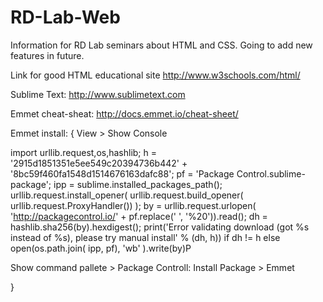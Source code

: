 # RD-Lab-Web
Information for RD Lab seminars about HTML and CSS. Going to add new features in future.

Link for good HTML educational site http://www.w3schools.com/html/

Sublime Text: http://www.sublimetext.com

Emmet cheat-sheat: http://docs.emmet.io/cheat-sheet/

Emmet install: 
{
View > Show Console

import urllib.request,os,hashlib; h = '2915d1851351e5ee549c20394736b442' + '8bc59f460fa1548d1514676163dafc88'; pf = 'Package Control.sublime-package'; ipp = sublime.installed_packages_path(); urllib.request.install_opener( urllib.request.build_opener( urllib.request.ProxyHandler()) ); by = urllib.request.urlopen( 'http://packagecontrol.io/' + pf.replace(' ', '%20')).read(); dh = hashlib.sha256(by).hexdigest(); print('Error validating download (got %s instead of %s), please try manual install' % (dh, h)) if dh != h else open(os.path.join( ipp, pf), 'wb' ).write(by)P

Show command pallete > Package Controll: Install Package > Emmet

}

